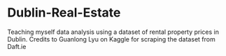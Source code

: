 # Dublin-Real-Estate
Teaching myself data analysis using a dataset of rental property prices in Dublin.
Credits to Guanlong Lyu on Kaggle for scraping the dataset from Daft.ie
